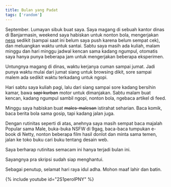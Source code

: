 ```yaml
---
title: Bulan yang Padat
tags: ['random']
---
```


September. Lumayan sibuk buat saya. Saya magang di sebuah kantor dinas di Banjarmasin, weekend saya habiskan untuk nonton bola, mengerjakan [ness](https://github.com/nectktar/ness) sedikit (sampai saat ini belum saya push karena belum sempat cek), dan meluangkan waktu untuk santai. Sabtu saya masih ada kuliah, malam minggu dan hari minggu jadwal kencan sama kadang ngumpul, otomatis saya hanya punya beberapa jam untuk mengerjakan beberapa eksperimen.

Untungnya magang di dinas, waktu kerjanya cuman sampai jumat. Jadi punya waktu mulai dari jumat siang untuk browsing dikit, sore sampai malem ada sedikit waktu terkadang untuk ngopi.

Hari sabtu saya kuliah pagi, lalu dari siang sampai sore kadang bersihin kamar, bawa ~~sapi kurban~~ motor untuk dimanjakan. Sabtu malam buat kencan, kadang ngumpul sambil ngopi, nonton bola, ngebaca artikel di feed.

Minggu saya habiskan buat ~~males-malesan~~ istirahat seharian. Baca komik, baca berita bola sama gosip, tapi kadang jalan juga.

Dengan rutinitas seperti di atas, anehnya saya masih sempat baca majalah Popular sama Male, buka-buka NSFW di 9gag, baca-baca tumpukan e-book di Netty, nonton beberapa film hasil donlot dan minta sama temen, jalan ke toko buku cari buku tentang desain web.

Saya berharap rutinitas semacam ini hanya terjadi bulan ini.

Sayangnya pra skripsi sudah siap menghantui.

Sebagai penutup, selamat hari raya idul adha. Mohon maaf lahir dan batin.

{% include youtube id="2S1peroIPNY" %}
